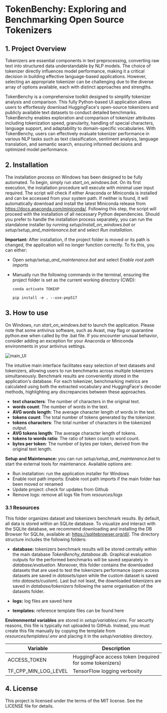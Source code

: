 # TokenBenchy: Exploring and Benchmarking Open Source Tokenizers

## 1. Project Overview
Tokenizers are essential components in text preprocessing, converting raw text into structured data understandable by NLP models. The choice of tokenizer directly influences model performance, making it a critical decision in building effective language-based applications. However, selecting an appropriate tokenizer can be challenging due to the diverse array of options available, each with distinct approaches and strengths.

TokenBenchy is a comprehensive toolkit designed to simplify tokenizer analysis and comparison. This fully Python-based UI application allows users to effortlessly download HuggingFace's open-source tokenizers and publicly available text datasets to conduct detailed benchmarks. TokenBenchy enables exploration and comparison of tokenizer attributes including tokenization speed, granularity, handling of special characters, language support, and adaptability to domain-specific vocabularies. 
With TokenBenchy, users can effectively evaluate tokenizer performance in various NLP tasks such as text classification, sentiment analysis, language translation, and semantic search, ensuring informed decisions and optimized model performance.

## 2. Installation 
The installation process on Windows has been designed to be fully automated. To begin, simply run *start_on_windows.bat.* On its first execution, the installation procedure will execute with minimal user input required. The script will check if either Anaconda or Miniconda is installed and can be accessed from your system path. If neither is found, it will automatically download and install the latest Miniconda release from https://docs.anaconda.com/miniconda/. Following this step, the script will proceed with the installation of all necessary Python dependencies. Should you prefer to handle the installation process separately, you can run the standalone installer by running *setup/install_on_windows.bat* or *setup/setup_and_maintenance.bat* and select *Run installation*.  

**Important:** After installation, if the project folder is moved or its path is changed, the application will no longer function correctly. To fix this, you can either:

- Open *setup/setup_and_maintenance.bat* and select *Enable root path imports* 
- Manually run the following commands in the terminal, ensuring the project folder is set as the current working directory (CWD):

    `conda activate TOKEXP`

    `pip install -e . --use-pep517` 

## 3. How to use
On Windows, run *start_on_windows.bat* to launch the application. Please note that some antivirus software, such as Avast, may flag or quarantine python.exe when called by the .bat file. If you encounter unusual behavior, consider adding an exception for your Anaconda or Miniconda environments in your antivirus settings.

![main_UI](TokenBenchy/commons/assets/main_window.jpg)

The intuitive main interface facilitates easy selection of text datasets and tokenizers, allowing users to run benchmarks across multiple tokenizers simultaneously. Benchmark results are conveniently stored in the application's database. For each tokenizer, benchmarking metrics are calculated using both the extracted vocabulary and HuggingFace's decoder methods, highlighting any discrepancies between these approaches. 

- **text characters**: The number of characters in the original text.
- **words count**: The number of words in the text.
- **AVG words length**: The average character length of words in the text.
- **tokens count**: The total number of tokens generated by the tokenizer.
- **tokens characters**: The total number of characters in the tokenized output.
- **AVG tokens length**: The average character length of tokens.
- **tokens to words ratio**: The ratio of token count to word count.
- **bytes per token**: The number of bytes per token, derived from the original text length.  

**Setup and Maintenance:** you can run *setup/setup_and_maintenance.bat* to start the external tools for maintenance. Available options are:
- Run installation: run the application installer for Windows
- Enable root path imports: Enable root path imports if the main folder has been moved or renamed
- Update project: check for updates from Github
- Remove logs: remove all logs file from *resources/logs*

### 3.1 Resources
This folder organizes dataset and tokenizers benchmark results. By default, all data is stored within an SQLite database. To visualize and interact with the SQLite database, we recommend downloading and installing the DB Browser for SQLite, available at: https://sqlitebrowser.org/dl/. The directory structure includes the following folders:

- **database:** tokenizers benchmark results will be stored centrally within the main database *TokenBenchy_database.db*. Graphical evaluation outputs for the performed benchmarks will be saved separately in *database/evaluation*. Moreover, this folder contains the downloaded datasets that are used to test the tokenizers performance (open access datasets are saved in *datasets/open* while the custom dataset is saved into *datasets/custom*). Last but not least, the downloaded tokenizers are saved in *database/tokenizers* following the same organisation of the datasets folder. 

- **logs:** log files are saved here

- **templates:** reference template files can be found here

**Environmental variables** are stored in *setup/variables/.env*. For security reasons, this file is typically not uploaded to GitHub. Instead, you must create this file manually by copying the template from *resources/templates/.env* and placing it in the *setup/variables* directory.

| Variable              | Description                                              |
|-----------------------|----------------------------------------------------------|
| ACCESS_TOKEN          | HuggingFace access token (required for some tokenizers)  |
| TF_CPP_MIN_LOG_LEVEL  | TensorFlow logging verbosity                             |


## 4. License
This project is licensed under the terms of the MIT license. See the LICENSE file for details.

